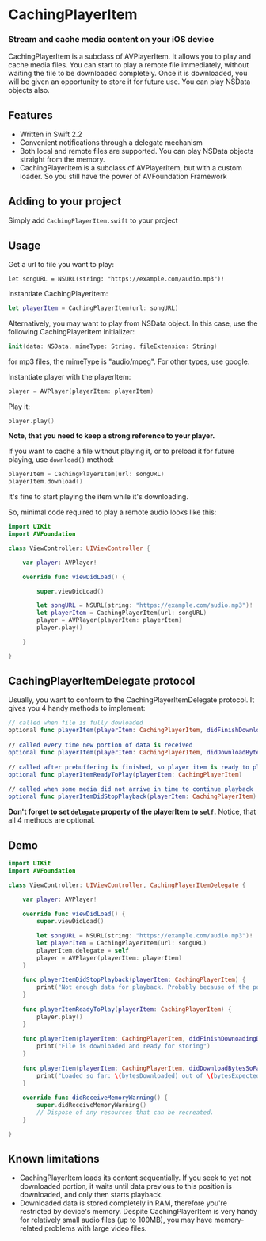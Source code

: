 # CachingPlayerItem #
### Stream and cache media content on your iOS device ###

CachingPlayerItem is a subclass of AVPlayerItem. It allows you to play and cache media files. You can start to play a remote file immediately, without waiting the file to be downloaded completely. Once it is downloaded, you will be given an opportunity to store it for future use. You can play NSData objects also. 

## Features ##
- Written in Swift 2.2
- Convenient notifications through a delegate mechanism
- Both local and remote files are supported. You can play NSData objects straight from the memory.
- CachingPlayerItem is a subclass of AVPlayerItem, but with a custom loader. So you still have the power of AVFoundation Framework

## Adding to your project ##
Simply add `CachingPlayerItem.swift` to your project

## Usage ##
Get a url to file you want to play:
```Swiftf
let songURL = NSURL(string: "https://example.com/audio.mp3")!
```
Instantiate CachingPlayerItem:
```Swift
let playerItem = CachingPlayerItem(url: songURL)
```
Alternatively, you may want to play from NSData object. In this case, use the following CachingPlayerItem initializer:
```Swift
init(data: NSData, mimeType: String, fileExtension: String)
```
for mp3 files, the mimeType is "audio/mpeg". For other types, use google.

Instantiate player with the playerItem:
```Swift
player = AVPlayer(playerItem: playerItem)
```
Play it:
```Swift
player.play()
```
**Note, that you need to keep a strong reference to your player.**

If you want to cache a file without playing it, or to preload it for future playing, use `download()` method:
```Swift
playerItem = CachingPlayerItem(url: songURL)
playerItem.download()
```
It's fine to start playing the item while it's downloading.


So, minimal code required to play a remote audio looks like this:

```Swift
import UIKit
import AVFoundation

class ViewController: UIViewController {

	var player: AVPlayer!

	override func viewDidLoad() {

		super.viewDidLoad()

		let songURL = NSURL(string: "https://example.com/audio.mp3")!
		let playerItem = CachingPlayerItem(url: songURL)
		player = AVPlayer(playerItem: playerItem)
		player.play()

	}

}
```

## CachingPlayerItemDelegate protocol ##
Usually, you want to conform to the CachingPlayerItemDelegate protocol. It gives you 4 handy methods to implement:

```Swift
// called when file is fully dowloaded
optional func playerItem(playerItem: CachingPlayerItem, didFinishDownloadingData data: NSData)
    
// called every time new portion of data is received
optional func playerItem(playerItem: CachingPlayerItem, didDownloadBytesSoFar bytesDownloaded: Int, outOf bytesExpected: Int)
    
// called after prebuffering is finished, so player item is ready to play. Called only once, after initial prebuffering
optional func playerItemReadyToPlay(playerItem: CachingPlayerItem)
    
// called when some media did not arrive in time to continue playback
optional func playerItemDidStopPlayback(playerItem: CachingPlayerItem)
```

**Don't forget to set `delegate` property of the playerItem to `self`.** Notice, that all 4 methods are optional.

## Demo ##
```Swift
import UIKit
import AVFoundation

class ViewController: UIViewController, CachingPlayerItemDelegate {

    var player: AVPlayer!
   
    override func viewDidLoad() {
        super.viewDidLoad()

        let songURL = NSURL(string: "https://example.com/audio.mp3")!
        let playerItem = CachingPlayerItem(url: songURL)
        playerItem.delegate = self        
        player = AVPlayer(playerItem: playerItem)
    }
    
    func playerItemDidStopPlayback(playerItem: CachingPlayerItem) {
        print("Not enough data for playback. Probably because of the poor network. Wait a bit and try to play later.")
    }
    
    func playerItemReadyToPlay(playerItem: CachingPlayerItem) {
        player.play()
    }
    
    func playerItem(playerItem: CachingPlayerItem, didFinishDownoadingData data: NSData) {
        print("File is downloaded and ready for storing")
    }
    
    func playerItem(playerItem: CachingPlayerItem, didDownloadBytesSoFar bytesDownloaded: Int, outOf bytesExpected: Int) {
        print("Loaded so far: \(bytesDownloaded) out of \(bytesExpected)")
    }
    
    override func didReceiveMemoryWarning() {
        super.didReceiveMemoryWarning()
        // Dispose of any resources that can be recreated.
    }

}
```

## Known limitations ##
- CachingPlayerItem loads its content sequentially. If you seek to yet not downloaded portion, it waits until data previous to this position is downloaded, and only then starts playback.
- Downloaded data is stored completely in RAM, therefore you're restricted by device's memory. Despite CachingPlayerItem is very handy for relatively small audio files (up to 100MB), you may have memory-related problems with large video files.
